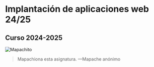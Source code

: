 # Implantación de aplicaciones web 24/25

## Curso 2024-2025

![Mapachito](https://cdn.unotv.com/images/2024/05/mapache-como-mascota-jpg-152029-1024x576.jpeg "Mapachiona esta asignatura")

> Mapachiona esta asignatura.  —Mapache anónimo